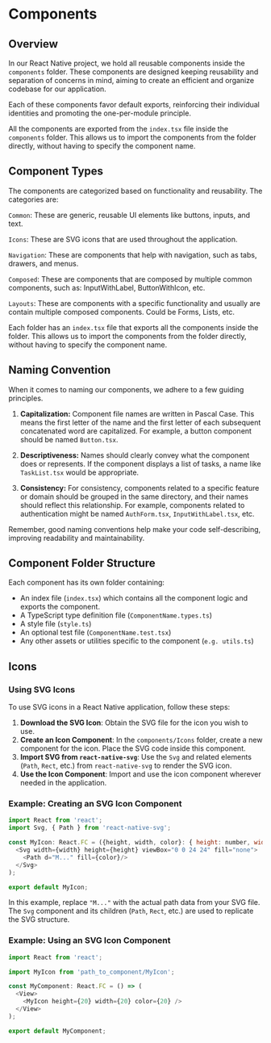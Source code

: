 # Components

## Overview

In our React Native project, we hold all reusable components inside the `components` folder. These components are designed keeping reusability and separation of concerns in mind, aiming to create an efficient and organize codebase for our application.

Each of these components favor default exports, reinforcing their individual identities and promoting the one-per-module principle.

All the components are exported from the `index.tsx` file inside the `components` folder. This allows us to import the components from the folder directly, without having to specify the component name.

## Component Types

The components are categorized based on functionality and reusability. The categories are:

``Common``: These are generic, reusable UI elements like buttons, inputs, and text.

``Icons``: These are SVG icons that are used throughout the application.

``Navigation``: These are components that help with navigation, such as tabs, drawers, and menus.

``Composed``: These are components that are composed by multiple common components, such as: InputWithLabel, ButtonWithIcon, etc.

``Layouts``: These are components with a specific functionality and usually are contain multiple composed components. Could be Forms, Lists, etc.

Each folder has an `index.tsx` file that exports all the components inside the folder. This allows us to import the components from the folder directly, without having to specify the component name.

## Naming Convention

When it comes to naming our components, we  adhere to a few guiding principles.

1. **Capitalization:** Component file names are written in Pascal Case. This means the first letter of the name and the first letter of each subsequent concatenated word are capitalized. For example, a button component should be named `Button.tsx`.

2. **Descriptiveness:** Names should clearly convey what the component does or represents. If the component displays a list of tasks, a name like `TaskList.tsx` would be appropriate.

3. **Consistency:** For consistency, components related to a specific feature or domain should be grouped in the same directory, and their names should reflect this relationship. For example, components related to authentication might be named `AuthForm.tsx`, `InputWithLabel.tsx`, etc.

Remember, good naming conventions help make your code self-describing, improving readability and maintainability.

## Component Folder Structure
Each component has its own folder containing:

- An index file (`index.tsx`) which contains all the component logic and exports the component.
- A TypeScript type definition file (`ComponentName.types.ts`)
- A style file (`style.ts`)
- An optional test file (`ComponentName.test.tsx`)
- Any other assets or utilities specific to the component (`e.g. utils.ts`)

## Icons

### Using SVG Icons

To use SVG icons in a React Native application, follow these steps:

1. **Download the SVG Icon**: Obtain the SVG file for the icon you wish to use.
2. **Create an Icon Component**: In the `components/Icons` folder, create a new component for the icon. Place the SVG code inside this component.
3. **Import SVG from `react-native-svg`**: Use the `Svg` and related elements (`Path`, `Rect`, etc.) from `react-native-svg` to render the SVG icon.
4. **Use the Icon Component**: Import and use the icon component wherever needed in the application.

### Example: Creating an SVG Icon Component

```javascript
import React from 'react';
import Svg, { Path } from 'react-native-svg';

const MyIcon: React.FC = ({height, width, color}: { height: number, width: number, color: string}) => (
  <Svg width={width} height={height} viewBox="0 0 24 24" fill="none">
    <Path d="M..." fill={color}/>
  </Svg>
);

export default MyIcon;
```

In this example, replace `"M..."` with the actual path data from your SVG file. The `Svg` component and its children (`Path`, `Rect`, etc.) are used to replicate the SVG structure.

### Example: Using an SVG Icon Component

```javascript
import React from 'react';

import MyIcon from 'path_to_component/MyIcon';

const MyComponent: React.FC = () => (
  <View>
    <MyIcon height={20} width={20} color={20} />
  </View>
);

export default MyComponent;
```
